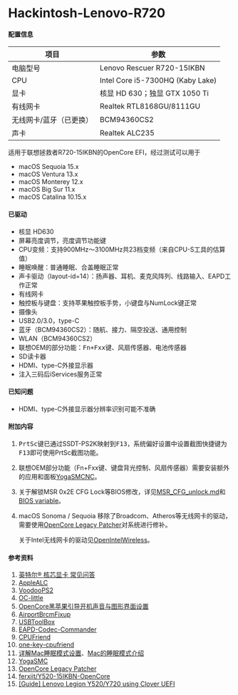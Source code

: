 Hackintosh-Lenovo-R720
=========

#### 配置信息

| 项目                    | 参数                             |
| ----------------------- | -------------------------------- |
| 电脑型号                | Lenovo Rescuer R720-15IKBN       |
| CPU                     | Intel Core i5-7300HQ (Kaby Lake) |
| 显卡                    | 核显 HD 630；独显 GTX 1050 Ti    |
| 有线网卡                | Realtek RTL8168GU/8111GU         |
| 无线网卡/蓝牙（已更换） | BCM94360CS2                      |
| 声卡                    | Realtek ALC235                   |

适用于联想拯救者R720-15IKBN的OpenCore EFI，经过测试可以用于

- macOS Sequoia 15.x
- macOS Ventura 13.x
- macOS Monterey 12.x
- macOS Big Sur 11.x
- macOS Catalina 10.15.x

#### 已驱动

* 核显 HD630
* 屏幕亮度调节，亮度调节功能键
* CPU变频：支持900MHz～3100MHz共23档变频（来自CPU-S工具的估算值）
* 睡眠唤醒：普通睡眠、合盖睡眠正常
* 声卡驱动（layout-id=14）：扬声器、耳机、麦克风阵列、线路输入、EAPD工作正常
* 有线网卡
* 触控板与键盘：支持苹果触控板手势，小键盘与NumLock键正常
* 摄像头
* USB2.0/3.0，type-C
* 蓝牙（BCM94360CS2）：随航、接力、隔空投送、通用控制
* WLAN（BCM94360CS2）
* 联想OEM的部分功能：<kbd>Fn+Fxx</kbd>键、风扇传感器、电池传感器
* SD读卡器
* HDMI、type-C外接显示器
* 注入三码后iServices服务正常

#### 已知问题

* HDMI、type-C外接显示器分辨率识别可能不准确


#### 附加内容

1. <kbd>PrtSc</kbd>键已通过SSDT-PS2K映射到<kbd>F13</kbd>，系统偏好设置中设置截图快捷键为<kbd>F13</kbd>即可使用PrtSc截图功能。
2. 联想OEM部分功能（Fn+Fxx键、键盘背光控制、风扇传感器）需要安装额外的应用和面板[YogaSMCNC](https://github.com/zhen-zen/YogaSMC/releases)。
3. 关于解锁MSR 0x2E CFG Lock等BIOS修改，详见[MSR_CFG_unlock.md](https://github.com/happylzyy/Hackintosh-Lenovo-R720/blob/main/MSR_CFG_unlock.md)和[BIOS variable](https://github.com/happylzyy/Hackintosh-Lenovo-R720/blob/main/bios_variable.txt)。
4. macOS Sonoma / Sequoia 移除了Broadcom、Atheros等无线网卡的驱动，需要使用[OpenCore Legacy Patcher](https://dortania.github.io/OpenCore-Legacy-Patcher/)对系统进行修补。

   关于Intel无线网卡的驱动见[OpenIntelWireless](https://openintelwireless.github.io/)。

#### 参考资料

1. [英特尔® 核芯显卡 常见问答](https://github.com/acidanthera/WhateverGreen/blob/master/Manual/FAQ.IntelHD.cn.md)
2. [AppleALC](https://github.com/acidanthera/AppleALC)
3. [VoodooPS2](https://github.com/acidanthera/VoodooPS2)
4. [OC-little](https://github.com/daliansky/OC-little)
5. [OpenCore黑苹果引导开机声音与图形界面设置](https://shuiyunxc.gitee.io/2020/03/19/SoundGra/index/)
6. [AirportBrcmFixup](https://github.com/acidanthera/AirportBrcmFixup)
7. [USBToolBox](https://github.com/USBToolBox)
8. [EAPD-Codec-Commander](https://github.com/RehabMan/EAPD-Codec-Commander)
9. [CPUFriend](https://github.com/acidanthera/CPUFriend)
10. [one-key-cpufriend](https://github.com/stevezhengshiqi/one-key-cpufriend)
11. [详解Mac睡眠模式设置](https://www.cnblogs.com/motoyang/p/4947139.html)、[Mac的睡眠模式介绍](https://www.cnblogs.com/motoyang/p/6075609.html)
12. [YogaSMC](https://github.com/zhen-zen/YogaSMC)
13. [OpenCore Legacy Patcher](https://dortania.github.io/OpenCore-Legacy-Patcher/)
14. [ferxiit/Y520-15IKBN-OpenCore](https://github.com/ferxiit/Y520-15IKBN-OpenCore)
15. [[Guide] Lenovo Legion Y520/Y720 using Clover UEFI](https://www.tonymacx86.com/threads/guide-lenovo-legion-y520-y720-using-clover-uefi.261009/)
